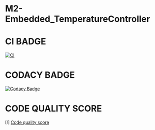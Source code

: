 # M2-Embedded_TemperatureController

# CI BADGE

[![CI](https://github.com/charlie-25/M2-Embedded_TemperatureController/actions/workflows/main.yml/badge.svg)](https://github.com/charlie-25/M2-Embedded_TemperatureController/actions/workflows/main.yml)

# CODACY BADGE

[![Codacy Badge](https://app.codacy.com/project/badge/Grade/7ba20839d6c441fcad15ffd3cb6b5a55)](https://www.codacy.com/gh/charlie-25/M2-Embedded_TemperatureController/dashboard?utm_source=github.com&amp;utm_medium=referral&amp;utm_content=charlie-25/M2-Embedded_TemperatureController&amp;utm_campaign=Badge_Grade)

# CODE QUALITY SCORE

[!] [Code quality score](https://app.codiga.io/public/project/30141/M2-Embedded_TemperatureController/dashboard)
